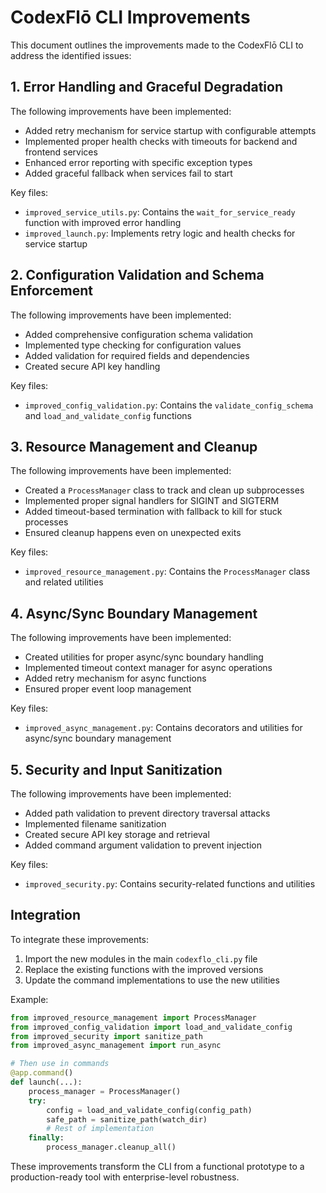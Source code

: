 # CodexFlō CLI Improvements

This document outlines the improvements made to the CodexFlō CLI to address the identified issues:

## 1. Error Handling and Graceful Degradation

The following improvements have been implemented:

- Added retry mechanism for service startup with configurable attempts
- Implemented proper health checks with timeouts for backend and frontend services
- Enhanced error reporting with specific exception types
- Added graceful fallback when services fail to start

Key files:
- `improved_service_utils.py`: Contains the `wait_for_service_ready` function with improved error handling
- `improved_launch.py`: Implements retry logic and health checks for service startup

## 2. Configuration Validation and Schema Enforcement

The following improvements have been implemented:

- Added comprehensive configuration schema validation
- Implemented type checking for configuration values
- Added validation for required fields and dependencies
- Created secure API key handling

Key files:
- `improved_config_validation.py`: Contains the `validate_config_schema` and `load_and_validate_config` functions

## 3. Resource Management and Cleanup

The following improvements have been implemented:

- Created a `ProcessManager` class to track and clean up subprocesses
- Implemented proper signal handlers for SIGINT and SIGTERM
- Added timeout-based termination with fallback to kill for stuck processes
- Ensured cleanup happens even on unexpected exits

Key files:
- `improved_resource_management.py`: Contains the `ProcessManager` class and related utilities

## 4. Async/Sync Boundary Management

The following improvements have been implemented:

- Created utilities for proper async/sync boundary handling
- Implemented timeout context manager for async operations
- Added retry mechanism for async functions
- Ensured proper event loop management

Key files:
- `improved_async_management.py`: Contains decorators and utilities for async/sync boundary management

## 5. Security and Input Sanitization

The following improvements have been implemented:

- Added path validation to prevent directory traversal attacks
- Implemented filename sanitization
- Created secure API key storage and retrieval
- Added command argument validation to prevent injection

Key files:
- `improved_security.py`: Contains security-related functions and utilities

## Integration

To integrate these improvements:

1. Import the new modules in the main `codexflo_cli.py` file
2. Replace the existing functions with the improved versions
3. Update the command implementations to use the new utilities

Example:

```python
from improved_resource_management import ProcessManager
from improved_config_validation import load_and_validate_config
from improved_security import sanitize_path
from improved_async_management import run_async

# Then use in commands
@app.command()
def launch(...):
    process_manager = ProcessManager()
    try:
        config = load_and_validate_config(config_path)
        safe_path = sanitize_path(watch_dir)
        # Rest of implementation
    finally:
        process_manager.cleanup_all()
```

These improvements transform the CLI from a functional prototype to a production-ready tool with enterprise-level robustness.
